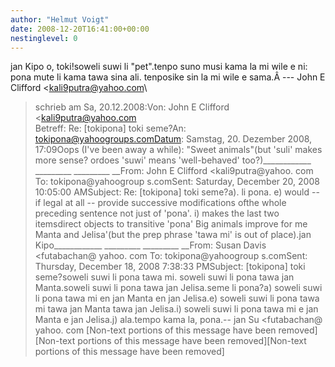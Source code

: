```yaml
---
author: "Helmut Voigt"
date: 2008-12-20T16:41:00+00:00
nestinglevel: 0
---
```

jan Kipo o, toki!soweli suwi li "pet".tenpo suno musi kama la mi wile e ni: pona mute li kama tawa sina ali. tenposike sin la mi wile e sama.Â ---
 John E Clifford <[kali9putra@yahoo.com](mailto://kali9putra@yahoo.com)\
> schrieb am Sa, 20.12.2008:Von: John E Clifford <[kali9putra@yahoo.com](mailto://kali9putra@yahoo.com)\
>Betreff: Re: \[tokipona\] toki seme?An: [tokipona@yahoogroups.comDatum](mailto://tokipona@yahoogroups.comDatum): Samstag, 20. Dezember 2008, 17:09Oops (I've been away a while): "Sweet animals"(but 'suli' makes more sense? ordoes 'suwi' means 'well-behaved' too?)\_\_\_\_\_\_\_\_\_\_\_\_ \_\_\_\_\_\_\_\_\_ \_\_\_\_\_\_\_\_\_ \_\_From: John E Clifford <kali9putra@yahoo. com
>To: tokipona@yahoogroup s.comSent: Saturday, December 20, 2008 10:05:00 AMSubject: Re: \[tokipona\] toki seme?a). li pona. e) would --
 if legal at all --
 provide successive modifications ofthe whole preceding sentence not just of 'pona'. i) makes the last two itemsdirect objects to transitive 'pona' Big animals improve for me Manta and Jelisa'(but the prep phrase 'tawa mi' is out of place).jan Kipo\_\_\_\_\_\_\_\_\_\_\_\_ \_\_\_\_\_\_\_\_\_ \_\_\_\_\_\_\_\_\_ \_\_From: Susan Davis <futabachan@ yahoo. com
>To: tokipona@yahoogroup s.comSent: Thursday, December 18, 2008 7:38:33 PMSubject: \[tokipona\] toki seme?soweli suwi li pona tawa mi. soweli suwi li pona tawa jan Manta.soweli suwi li pona tawa jan Jelisa.seme li pona?a) soweli suwi li pona tawa mi en jan Manta en jan Jelisa.e) soweli suwi li pona tawa mi tawa jan Manta tawa jan Jelisa.i) soweli suwi li pona tawa mi e jan Manta e jan Jelisa.j) ala.tempo kama la, pona.--
jan Su <futabachan@ yahoo. com
>\[Non-text portions of this message have been removed\]\[Non-text portions of this message have been removed\]\[Non-text portions of this message have been removed\]